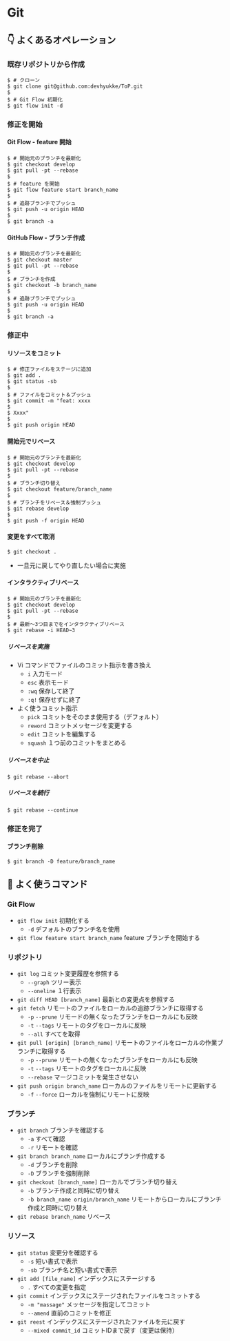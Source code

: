 # Git

## :point_down: よくあるオペレーション

### 既存リポジトリから作成
```
$ # クローン
$ git clone git@github.com:devhyukke/ToP.git
$
$ # Git Flow 初期化
$ git flow init -d
```

### 修正を開始

#### Git Flow - feature 開始
```
$ # 開始元のブランチを最新化
$ git checkout develop
$ git pull -pt --rebase
$
$ # feature を開始
$ git flow feature start branch_name
$
$ # 追跡ブランチでプッシュ
$ git push -u origin HEAD
$ 
$ git branch -a
```

#### GitHub Flow - ブランチ作成
```
$ # 開始元のブランチを最新化
$ git checkout master
$ git pull -pt --rebase
$
$ # ブランチを作成
$ git checkout -b branch_name
$
$ # 追跡ブランチでプッシュ
$ git push -u origin HEAD
$ 
$ git branch -a
```

### 修正中

#### リソースをコミット
```
$ # 修正ファイルをステージに追加
$ git add .
$ git status -sb
$
$ # ファイルをコミット＆プッシュ
$ git commit -m "feat: xxxx
$
$ Xxxx"
$
$ git push origin HEAD
```

#### 開始元でリベース
```
$ # 開始元のブランチを最新化
$ git checkout develop
$ git pull -pt --rebase
$
$ # ブランチ切り替え
$ git checkout feature/branch_name
$
$ # ブランチをリベース＆強制プッシュ
$ git rebase develop
$
$ git push -f origin HEAD
```

#### 変更をすべて取消
```
$ git checkout .
```

* 一旦元に戻してやり直したい場合に実施

#### インタラクティブリベース
```
$ # 開始元のブランチを最新化
$ git checkout develop
$ git pull -pt --rebase
$
$ # 最新〜3つ目までをインタラクティブリベース
$ git rebase -i HEAD~3
```

##### リベースを実施
* Vi コマンドでファイルのコミット指示を書き換え
    * `i` 入力モード
    * `esc` 表示モード
    * `:wq` 保存して終了
    * `:q!` 保存せずに終了
* よく使うコミット指示
    * `pick` コミットをそのまま使用する（デフォルト）
    * `reword` コミットメッセージを変更する
    * `edit` コミットを編集する
    * `squash` １つ前のコミットをまとめる 

##### リベースを中止
```
$ git rebase --abort
```

##### リベースを続行
```
$ git rebase --continue
```

### 修正を完了

#### ブランチ削除
```
$ git branch -D feature/branch_name
```

## :memo: よく使うコマンド

### Git Flow
* `git flow init` 初期化する
    * `-d` デフォルトのブランチ名を使用
* `git flow feature start branch_name` feature ブランチを開始する

### リポジトリ
* `git log` コミット変更履歴を参照する
    * `--graph` ツリー表示
    * `--oneline` １行表示
* `git diff HEAD [branch_name]` 最新との変更点を参照する
* `git fetch` リモートのファイルをローカルの追跡ブランチに取得する
    * `-p` `--prune` リモードの無くなったブランチをローカルにも反映
    * `-t` `--tags` リモートのタグをローカルに反映
	* `--all` すべてを取得
* `git pull [origin] [branch_name]` リモートのファイルをローカルの作業ブランチに取得する
    * `-p` `--prune` リモートの無くなったブランチをローカルにも反映
    * `-t` `--tags` リモートのタグをローカルに反映
	* `--rebase` マージコミットを発生させない
* `git push origin branch_name` ローカルのファイルをリモートに更新する
    * `-f` `--force` ローカルを強制にリモートに反映

### ブランチ
* `git branch` ブランチを確認する
    * `-a` すべて確認
    * `-r` リモートを確認
* `git branch branch_name` ローカルにブランチ作成する
    * `-d` ブランチを削除
    * `-D` ブランチを強制削除
* `git checkout [branch_name]` ローカルでブランチ切り替え
	* `-b` ブランチ作成と同時に切り替え
	* `-b branch_name origin/branch_name` リモートからローカルにブランチ作成と同時に切り替え
* `git rebase branch_name` リベース

### リソース
* `git status` 変更分を確認する
    * `-s` 短い書式で表示
    * `-sb` ブランチ名と短い書式で表示
* `git add [file_name]` インデックスにステージする
	* `.` すべての変更を指定
* `git commit` インデックスにステージされたファイルをコミットする
    * `-m "massage"` メッセージを指定してコミット
    * `--amend` 直前のコミットを修正
* `git reest` インデックスにステージされたファイルを元に戻す
    * `--mixed commit_id` コミットIDまで戻す（変更は保持）

